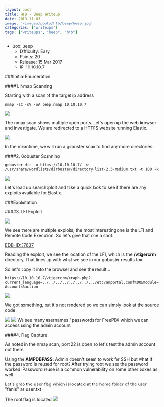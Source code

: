 ```yaml
---
layout: post
title: HTB - Beep Writeup
date: 2019-11-03
image: '/images/posts/htb/beep/beep.jpg'
categories: ["writeups"]
tags: ["writeups", "beep", "htb"]
---
```


* Box: Beep
  - Difficulty: Easy
  - Points: 20
  - Release: 15 Mar 2017
  - IP: 10.10.10.7


###Initial Enumeration

####1. Nmap Scanning

Starting with a scan of the target ip address:

`nmap -sC -sV -oA beep.nmap 10.10.10.7`

<img src="/images/posts/htb/beep/beep1.jpg">

The nmap scan shows multiple open ports. Let's open up the web browser and investigate.
We are redirected to a HTTPS website running Elastix.

<img src="/images/posts/htb/beep/beep2.jpg">

In the meantime, we will run a gobuster scan to find any more directories:

####2. Gobuster Scanning

``gobuster dir -u https://10.10.10.7/ -w /usr/share/wordlists/dirbuster/directory-list-2.3-medium.txt -t 100 -k``

<img src="/images/posts/htb/beep/beep3.jpg">

Let's load up searchsploit and take a quick look to see if there are any exploits available for Elastix.


###Exploitation

####3. LFI Exploit

<img src="/images/posts/htb/beep/beep4.jpg">

We see there are multiple exploits, the most interesting one is the LFI and Remote Code Execution. So let's give that one a shot.

[EDB-ID:37637](https://www.exploit-db.com/exploits/37637)

Reading the exploit, we see the location of the LFI, which is the **/vtigercrm** directory. That lines up with what we see in our gobuster results too.

So let's copy it into the browser and see the result...

``https://10.10.10.7/vtigercrm/graph.php?current_language=../../../../../../../..//etc/amportal.conf%00&module=Accounts&action``

<img src="/images/posts/htb/beep/beep5.jpg">

We got something, but it's not rendered so we can simply look at the source code.

<img src="/images/posts/htb/beep/beep6.jpg">

<img src="/images/posts/htb/beep/beep7.jpg">
We see many usernames / passwords for FreePBX which we can access using the admin account.

####4. Flag Capture

As noted in the nmap scan, port 22 is open so let's test the admin account out there.

Using the **AMPDBPASS**:
Admin doesn't seem to work  for SSH but what if the password is reused for root? After trying root we see the password worked!
Password reuse is a common vulnerability on some other boxes as well.

Let’s grab the user flag which is located at the home folder of the user "fanis" as user.txt

The root flag is located
<img src="/images/posts/htb/beep/beep8.jpg">
